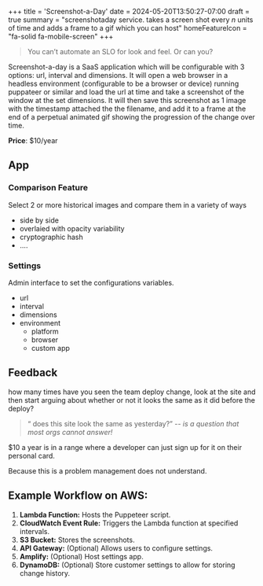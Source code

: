 +++
title = 'Screenshot-a-Day'
date = 2024-05-20T13:50:27-07:00
draft = true
summary = "screenshotaday service. takes a screen shot every _n_ units of time and adds a frame to a gif which you can host"
homeFeatureIcon = "fa-solid fa-mobile-screen"
+++

> You can’t automate an SLO for look and feel. Or can you?

Screenshot-a-day is a SaaS application which will be configurable with 3 options: url, interval and dimensions. It will open a web browser in a headless environment (configurable to be a browser or device) running puppateer or similar and load the url at time and take a screenshot of the window at the set dimensions. It will then save this screenshot as 1 image with the timestamp attached the the filename, and add it to a frame at the end of a perpetual animated gif showing the progression of the change over time.

**Price**: $10/year

## App

### Comparison Feature

Select 2 or more historical images and compare them in a variety of ways
- side by side
- overlaied with opacity variability
- cryptographic hash
- .... 

### Settings

Admin interface to set the configurations variables.

- url
- interval
- dimensions
- environment
  - platform
  - browser
  - custom app

## Feedback

how many times have you seen the team deploy change, look at the site and then start arguing about whether or not it looks the same as it did before the deploy?

> “ does this site look the same as yesterday?” 
>  -- <cite>is a question that most orgs cannot answer!</cite>

$10 a year is in a range where a developer can just sign up for it on their personal card. 

Because this is a problem management does not understand.

## Example Workflow on AWS:

1. **Lambda Function:** Hosts the Puppeteer script.
2. **CloudWatch Event Rule:** Triggers the Lambda function at specified intervals.
3. **S3 Bucket:** Stores the screenshots.
4. **API Gateway:** (Optional) Allows users to configure settings.
5. **Amplify:** (Optional) Host settings app.
6. **DynamoDB:** (Optional) Store customer settings to allow for storing change history.

